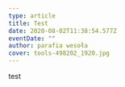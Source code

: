 ```yaml
---
type: article
title: Test
date: 2020-08-02T11:38:54.577Z
eventDate: ""
author: parafia wesoła
cover: tools-498202_1920.jpg
---
```

test